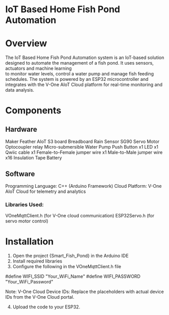 # IoT Based Home Fish Pond Automation

 # Overview
 The IoT Based Home Fish Pond Automation system is an IoT-based solution designed to automate the management of a fish pond. It uses sensors, actuators and machine learning   
 to monitor water levels, control a water pump and manage fish feeding schedules. The system is powered by an ESP32 microcontroller and integrates with the V-One 
 AIoT Cloud platform for real-time monitoring and data analysis.


# Components
 ## Hardware
Maker Feather AIoT S3 board
Breadboard
Rain Sensor
SG90 Servo Motor
Optocoupler relay
Micro-submersible Water Pump
Push Button x1
LED x1
Qwiic cable x1
Female-to-Female jumper wire x1
Male-to-Male jumper wire x16
Insulation Tape
Battery


 ## Software
Programming Language: C++ (Arduino Framework)
Cloud Platform: V-One AIoT Cloud for telemetry and analytics

 ### Libraries Used:
VOneMqttClient.h (for V-One cloud communication)
ESP32Servo.h (for servo motor control)


# Installation
 1. Open the project {Smart_Fish_Pond} in the Arduino IDE
 2. Install required libraries
 3. Configure the following in the VOneMqttClient.h file

  #define WIFI_SSID "Your_WiFi_Name"
  #define WIFI_PASSWORD "Your_WiFi_Password"

Note:
 V-One Cloud Device IDs: Replace the placeholders with actual device IDs from the V-One Cloud portal.

4. Upload the code to your ESP32.




